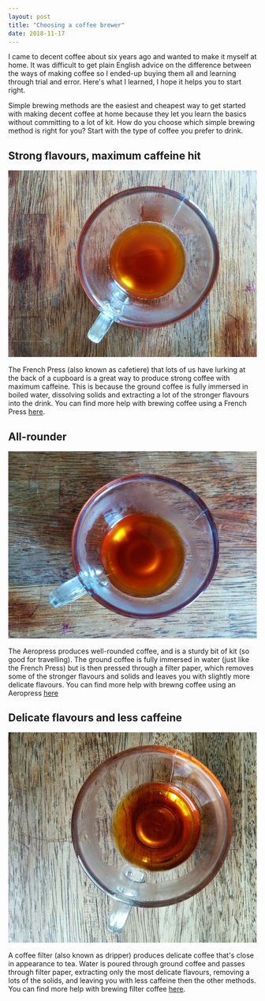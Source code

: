 ```yaml
---
layout: post
title: "Choosing a coffee brewer"
date: 2018-11-17
---
```


I came to decent coffee about six years ago and wanted to make it myself at home. 
It was difficult to get plain English advice on the difference between the ways of making coffee so I ended-up buying them all and learning through trial and error.
Here's what I learned, I hope it helps you to start right.

Simple brewing methods are the easiest and cheapest way to get started with making decent coffee at home because they let you learn the basics without committing to a lot of kit.
How do you choose which simple brewing method is right for you? 
Start with the type of coffee you prefer to drink.

## Strong flavours, maximum caffeine hit

![French Press coffee](/assets/frenchpress.jpg)

The French Press (also known as cafetiere) that lots of us have lurking at the back of a cupboard is a great way to produce strong coffee with maximum caffeine. This is because the ground coffee is fully immersed in boiled water, dissolving solids and extracting a lot of the stronger flavours into the drink. You can find more help with brewing coffee using a French Press [here](https://scottcolfer.com/coffee/2017/10/08/french-press-coffee.html).

## All-rounder


![Aeropress coffee](/assets/aeropress.jpg)

The Aeropress produces well-rounded coffee, and is a sturdy bit of kit (so good for travelling). The ground coffee is fully immersed in water (just like the French Press) but is then pressed through a filter paper, which removes some of the stronger flavours and solids and leaves you with slightly more delicate flavours. You can find more help with brewng coffee using an Aeropress [here](https://scottcolfer.com/coffee/2018/03/03/aeropress.html)

## Delicate flavours and less caffeine 

![Filter coffee](/assets/filtercoffee.jpg)

A coffee filter (also known as dripper) produces delicate coffee that's close in appearance to tea. Water is poured through ground coffee and passes through filter paper, extracting only the most delicate flavours, removing a lots of the solids, and leaving you with less caffeine then the other methods. You can find more help with brewing filter coffee [here](https://scottcolfer.com/coffee/2017/09/04/filter-coffee.html).
